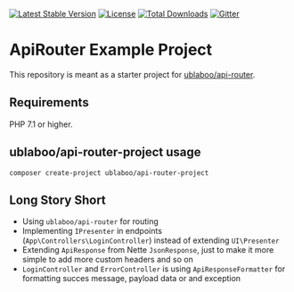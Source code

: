 [![Latest Stable Version](https://poser.pugx.org/ublaboo/api-router-project/v/stable)](https://packagist.org/packages/ublaboo/api-router-project)
[![License](https://poser.pugx.org/ublaboo/api-router-project/license)](https://packagist.org/packages/ublaboo/api-router-project)
[![Total Downloads](https://poser.pugx.org/ublaboo/api-router-project/downloads)](https://packagist.org/packages/ublaboo/api-router-project)
[![Gitter](https://img.shields.io/gitter/room/nwjs/nw.js.svg)](https://gitter.im/ublaboo/help)

# ApiRouter Example Project

This repository is meant as a starter project for [ublaboo/api-router](https://github.com/ublaboo/api-router).

## Requirements

PHP 7.1 or higher.


## ublaboo/api-router-project usage

	composer create-project ublaboo/api-router-project


## Long Story Short

- Using `ublaboo/api-router` for routing
- Implementing `IPresenter` in endpoints (`App\Controllers\LoginController`) instead of extending `UI\Presenter`
- Extending `ApiResponse` from Nette `JsonResponse`, just to make it more simple to add more custom headers and so on
- `LoginController` and `ErrorController` is using `ApiResponseFormatter` for formatting succes message, payload data or and exception
